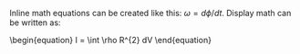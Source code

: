 Inline math equations can be created like this: $\omega = d\phi / dt$. 
Display math can be written as:

\begin{equation}
I = \int \rho R^{2} dV
\end{equation}

